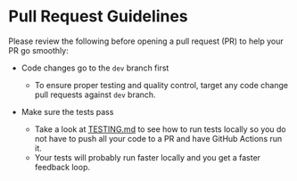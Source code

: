 # Pull Request Guidelines

Please review the following before opening a pull request (PR) to help your PR go smoothly:

* Code changes go to the `dev` branch first
  * To ensure proper testing and quality control, target any code change pull requests against `dev` branch.

* Make sure the tests pass
  * Take a look at [TESTING.md](test/TESTING.md) to see how to run tests locally so you do not have to push all your code to a PR and have GitHub Actions run it.
  * Your tests will probably run faster locally and you get a faster feedback loop.
